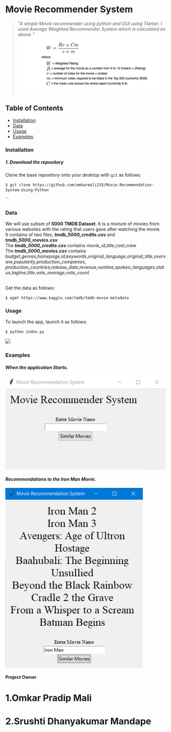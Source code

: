 # Movie Recommender System
> *"A simple Movie recommender using python and GUI using Tkinter. I used Average Weighted Recommender System which is calculated as above "*
![](/formula.png)
## Table of Contents
* [Installation](#installation)
* [Data](#data)
* [Usage](#usage)
* [Examples](#examples)

### Installation
##### 1. Download the repository

Clone the base repository onto your desktop with `git` as follows:
```console
$ git clone https://github.com/omkarmali235/Movie-Recommendation-System-Using-Python
```

``

### Data 

We will use subset of **5000 TMDB Dataset**. It is a mixture of movies from various websites with the rating that users gave after watching the movie.<br>
It contains of two files, ***tmdb_5000_credits.csv*** and ***tmdb_5000_movies.csv***<br> 
The ***tmdb_5000_credits.csv*** contains *movie_id*,*title*,*cast*,*crew*<br>
The ***tmdb_5000_movies.csv*** contains *budget*,*genres*,*homepage*,*id*,*keywords*,*original_language*,*original_title*,*overview*,*popularity*,*production_companies*, *production_countries*,*release_date*,*revenue*,*runtime*,*spoken_languages*,*status*,*tagline*,*title*,*vote_average*,*vote_count*<br>
<br> 

Get the data as follows: 

```console
$ wget https://www.kaggle.com/tmdb/tmdb-movie-metadata

```

### Usage

To launch the app, launch it as follows:

```console
$ python index.py
```
![](/Screenshots/GUI.png)

### Examples
#### *When the application Starts.*
![](/FirstWindow.png)


#### *Recommendations to the Iron Man Movie.*
![](/Reccomendation.png)

#### Project Owner
# 1.Omkar Pradip Mali
# 2.Srushti Dhanyakumar Mandape 

